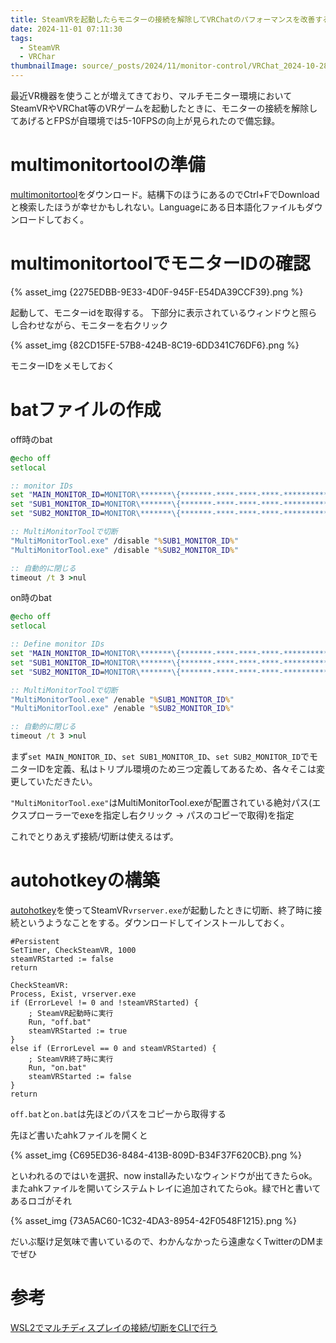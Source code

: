 ```yaml
---
title: SteamVRを起動したらモニターの接続を解除してVRChatのパフォーマンスを改善する
date: 2024-11-01 07:11:30
tags:
  - SteamVR
  - VRChar
thumbnailImage: source/_posts/2024/11/monitor-control/VRChat_2024-10-28_23-13-55.719_1920x1080.png
---
```


最近VR機器を使うことが増えてきており、マルチモニター環境においてSteamVRやVRChat等のVRゲームを起動したときに、モニターの接続を解除してあげるとFPSが自環境では5-10FPSの向上が見られたので備忘録。

<!-- more -->
<!-- toc -->

# multimonitortoolの準備
[multimonitortool](https://www.nirsoft.net/utils/multi_monitor_tool.html)をダウンロード。結構下のほうにあるのでCtrl+FでDownloadと検索したほうが幸せかもしれない。Languageにある日本語化ファイルもダウンロードしておく。

# multimonitortoolでモニターIDの確認
{% asset_img {2275EDBB-9E33-4D0F-945F-E54DA39CCF39}.png %}

起動して、モニターidを取得する。
下部分に表示されているウィンドウと照らし合わせながら、モニターを右クリック

{% asset_img {82CD15FE-57B8-424B-8C19-6DD341C76DF6}.png %}

モニターIDをメモしておく

# batファイルの作成

off時のbat
``` bat
@echo off
setlocal

:: monitor IDs
set "MAIN_MONITOR_ID=MONITOR\*******\{*******-****-****-****-************}\****"
set "SUB1_MONITOR_ID=MONITOR\*******\{*******-****-****-****-************}\****"
set "SUB2_MONITOR_ID=MONITOR\*******\{*******-****-****-****-************}\****"

:: MultiMonitorToolで切断
"MultiMonitorTool.exe" /disable "%SUB1_MONITOR_ID%"
"MultiMonitorTool.exe" /disable "%SUB2_MONITOR_ID%"

:: 自動的に閉じる
timeout /t 3 >nul
```

on時のbat
``` bat
@echo off
setlocal

:: Define monitor IDs
set "MAIN_MONITOR_ID=MONITOR\*******\{*******-****-****-****-************}\****"
set "SUB1_MONITOR_ID=MONITOR\*******\{*******-****-****-****-************}\****"
set "SUB2_MONITOR_ID=MONITOR\*******\{*******-****-****-****-************}\****"

:: MultiMonitorToolで切断
"MultiMonitorTool.exe" /enable "%SUB1_MONITOR_ID%"
"MultiMonitorTool.exe" /enable "%SUB2_MONITOR_ID%"

:: 自動的に閉じる
timeout /t 3 >nul
```

まず`set MAIN_MONITOR_ID`、`set SUB1_MONITOR_ID`、`set SUB2_MONITOR_ID`でモニターIDを定義、私はトリプル環境のため三つ定義してあるため、各々そこは変更していただきたい。

`"MultiMonitorTool.exe"`はMultiMonitorTool.exeが配置されている絶対パス(エクスプローラーでexeを指定し右クリック -> パスのコピーで取得)を指定

これでとりあえず接続/切断は使えるはず。

# autohotkeyの構築
[autohotkey](https://www.autohotkey.com/)を使ってSteamVR`vrserver.exe`が起動したときに切断、終了時に接続というようなことをする。ダウンロードしてインストールしておく。

``` ahk
#Persistent
SetTimer, CheckSteamVR, 1000
steamVRStarted := false
return

CheckSteamVR:
Process, Exist, vrserver.exe
if (ErrorLevel != 0 and !steamVRStarted) {
    ; SteamVR起動時に実行
    Run, "off.bat"
    steamVRStarted := true
}
else if (ErrorLevel == 0 and steamVRStarted) {
    ; SteamVR終了時に実行
    Run, "on.bat"
    steamVRStarted := false
}
return
```
`off.bat`と`on.bat`は先ほどのパスをコピーから取得する

先ほど書いたahkファイルを開くと

{% asset_img {C695ED36-8484-413B-809D-B34F37F620CB}.png %} 

といわれるのではいを選択、now installみたいなウィンドウが出てきたらok。
またahkファイルを開いてシステムトレイに追加されてたらok。緑でHと書いてあるロゴがそれ

{% asset_img {73A5AC60-1C32-4DA3-8954-42F0548F1215}.png %}

だいぶ駆け足気味で書いているので、わかんなかったら遠慮なくTwitterのDMまでぜひ

# 参考
[WSL2でマルチディスプレイの接続/切断をCLIで行う](https://note.com/ngc_shj/n/n257e2c5b991c)
